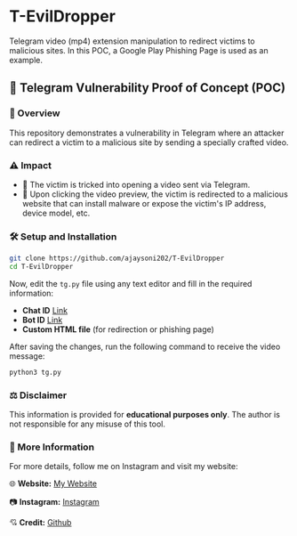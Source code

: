 

# T-EvilDropper

Telegram video (mp4) extension manipulation to redirect victims to malicious sites. In this POC, a Google Play Phishing Page is used as an example.



## 📌 Telegram Vulnerability Proof of Concept (POC)

### 🚀 Overview
This repository demonstrates a vulnerability in Telegram where an attacker can redirect a victim to a malicious site by sending a specially crafted video.

### ⚠️ Impact
- 🛑 The victim is tricked into opening a video sent via Telegram.
- 🔗 Upon clicking the video preview, the victim is redirected to a malicious website that can install malware or expose the victim's IP address, device model, etc.

### 🛠 Setup and Installation

```bash
git clone https://github.com/ajaysoni202/T-EvilDropper
cd T-EvilDropper
```

Now, edit the `tg.py` file using any text editor and fill in the required information:
- **Chat ID** [Link](https://t.me/BotFather)
- **Bot ID** [Link](https://t.me/userinfobot)
- **Custom HTML file** (for redirection or phishing page)

After saving the changes, run the following command to receive the video message:

```bash
python3 tg.py
```

### ⚖️ Disclaimer
This information is provided for **educational purposes only**. The author is not responsible for any misuse of this tool.

### 📢 More Information
For more details, follow me on Instagram and visit my website:

🌐 **Website:** [My Website](https://newlearninghub.in)

📷 **Instagram:** [Instagram](https://instagram.com/memeswalahacker)

💘 **Credit:** [Github](https://github.com/0x6rss)
